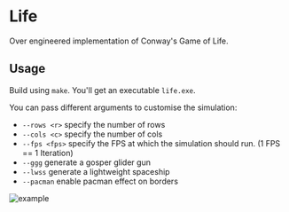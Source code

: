# Life

Over engineered implementation of Conway's Game of Life.

## Usage

Build using `make`. You'll get an executable `life.exe`.

You can pass different arguments to customise the simulation:

 - `--rows <r>` specify the number of rows
 - `--cols <c>` specify the number of cols
 - `--fps <fps>` specify the FPS at which the simulation should run. (1 FPS == 1 Iteration)
 - `--ggg` generate a gosper glider gun
 - `--lwss` generate a lightweight spaceship
 - `--pacman` enable pacman effect on borders

![example](example.gif)
